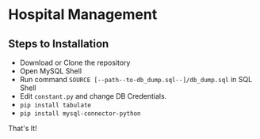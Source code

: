 # Hospital Management

## Steps to Installation
- Download or Clone the repository
- Open MySQL Shell
- Run command `SOURCE [--path--to-db_dump.sql--]/db_dump.sql` in SQL Shell
- Edit `constant.py` and change DB Credentials.
- `pip install tabulate`
- `pip install mysql-connector-python`

That's It!
